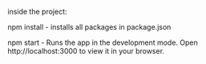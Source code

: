 inside the project:

npm install - installs all packages in package.json

npm start -
Runs the app in the development mode.
Open http://localhost:3000 to view it in your browser.

